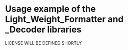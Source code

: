 # Usage example of the Light_Weight_Formatter and _Decoder libraries

LICENSE WILL BE DEFINED SHORTLY
